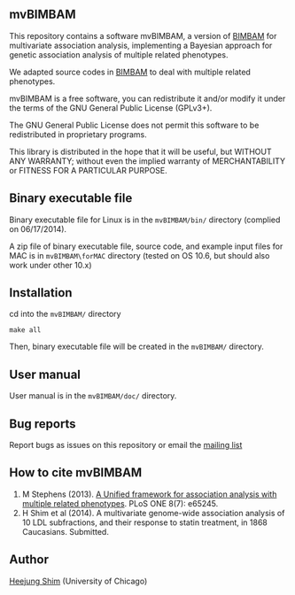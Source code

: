 ## mvBIMBAM

This repository contains a software mvBIMBAM, a version of [BIMBAM](http://www.haplotype.org/bimbam.html) for multivariate association analysis, implementing a Bayesian approach for genetic association analysis of multiple related phenotypes.

We adapted source codes in [BIMBAM](http://www.haplotype.org/bimbam.html) to deal with multiple related phenotypes.

mvBIMBAM is a free software, you can redistribute it and/or modify it under
the terms of the GNU General Public License (GPLv3+).

The GNU General Public License does not permit this software to be
redistributed in proprietary programs.

This library is distributed in the hope that it will be useful, but
WITHOUT ANY WARRANTY; without even the implied warranty of
MERCHANTABILITY or FITNESS FOR A PARTICULAR PURPOSE.


## Binary executable file

Binary executable file for Linux is in the `mvBIMBAM/bin/` directory (complied on 06/17/2014).

A zip file of binary executable file, source code, and example input files for MAC is in `mvBIMBAM\forMAC` directory (tested on OS 10.6, but should also work under other 10.x)

## Installation

cd into the `mvBIMBAM/` directory

    make all

Then, binary executable file will be created in the `mvBIMBAM/` directory.

## User manual 

User manual is in the `mvBIMBAM/doc/` directory.

## Bug reports

Report bugs as issues on this repository or email the [mailing list](https://groups.google.com/forum/?hl=en#!forum/bimbam-multivariate-beta-testing)

## How to cite mvBIMBAM

1. M Stephens (2013). [A Unified framework for association analysis with multiple related phenotypes](http://www.plosone.org/article/info%3Adoi%2F10.1371%2Fjournal.pone.0065245). PLoS ONE 8(7): e65245.
2. H Shim et al (2014). A multivariate genome-wide association analysis of 10 LDL
subfractions, and their response to statin treatment, in 1868 Caucasians. Submitted.

## Author

[Heejung Shim](https://github.com/heejungshim) (University of Chicago)

